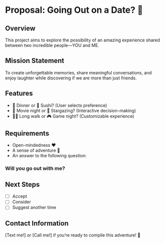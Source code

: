 # Proposal: Going Out on a Date? 💌

## Overview
This project aims to explore the possibility of an amazing experience shared between two incredible people—YOU and ME.  

## Mission Statement
To create unforgettable memories, share meaningful conversations, and enjoy laughter while discovering if we are more than just friends.  

## Features
- 🍕 Dinner or 🍣 Sushi? (User selects preference)  
- 🎥 Movie night or 🌌 Stargazing? (Interactive decision-making)  
- 🚶‍♂️ Long walk or 🎮 Game night? (Customizable experience)  

## Requirements
- Open-mindedness ❤️  
- A sense of adventure 🌟  
- An answer to the following question:

### **Will you go out with me?**  

## Next Steps
- [ ] Accept  
- [ ] Consider  
- [ ] Suggest another time  

## Contact Information
[Text me!] or [Call me!] if you’re ready to compile this adventure! 🚀  
